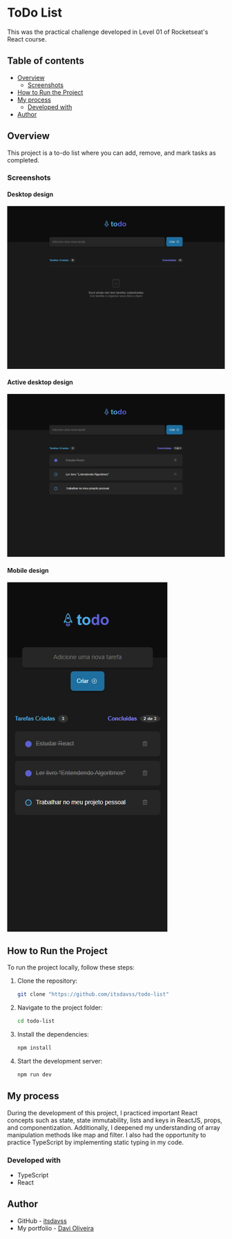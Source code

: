 # ToDo List

This was the practical challenge developed in Level 01 of Rocketseat's React course.

## Table of contents

- [Overview](#overview)
  - [Screenshots](#screenshots)
- [How to Run the Project](#how-to-run-the-project)
- [My process](#my-process)
  - [Developed with](#developed-with)
- [Author](#author)

## Overview

This project is a to-do list where you can add, remove, and mark tasks as completed.

### Screenshots

#### Desktop design
![](screenshots/desktop_1.png)

#### Active desktop design
![](screenshots/desktop_2.png)

#### Mobile design
![](screenshots/mobile_1.png)

## How to Run the Project

To run the project locally, follow these steps:

1. Clone the repository:
   ```bash
   git clone "https://github.com/itsdavss/todo-list"

2. Navigate to the project folder:
   ```bash
   cd todo-list

3. Install the dependencies:
   ```bash
   npm install

4. Start the development server:
   ```bash
   npm run dev

## My process

During the development of this project, I practiced important React concepts such as state, state immutability, lists and keys in ReactJS, props, and componentization. Additionally, I deepened my understanding of array manipulation methods like map and filter. I also had the opportunity to practice TypeScript by implementing static typing in my code.

### Developed with

- TypeScript 
- React

## Author

- GitHub - [itsdavss](https://github.com/itsdavss)
- My portfolio - [Davi Oliveira](https://itsdavss.github.io/portfolio-davi/)
